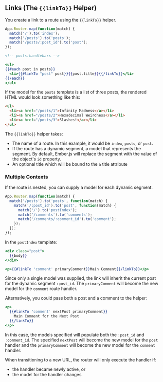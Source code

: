 ## Links (The `{{linkTo}}` Helper)

You create a link to a route using the `{{linkTo}}` helper.

```js
App.Router.map(function(match) {
  match('/').to('index');
  match('/posts').to('posts');
  match('/posts/:post_id').to('post');
});
```

```handlebars
<!-- posts.handlebars -->

<ul>
{{#each post in posts}}
  <li>{{#linkTo "post" post}}{{post.title}}{{/linkTo}}</li>
{{/each}}
</ul>
```

If the model for the `posts` template is a list of three posts, the
rendered HTML would look something like this:

```html
<ul>
  <li><a href="/posts/1">Infinity Madness</a></li>
  <li><a href="/posts/2">Hexadecimal Weirdness</a></li>
  <li><a href="/posts/3">Slashes!</a></li>
</ul>
```

The `{{linkTo}}` helper takes:

* The name of a route. In this example, it would be `index`, `posts`, or
  `post`.
* If the route has a dynamic segment, a model that represents the
  segment. By default, Ember.js will replace the segment with the
  value of the object's `id` property.
* An optional title which will be bound to the `a` title attribute

### Multiple Contexts

If the route is nested, you can supply a model for each dynamic
segment.

```js
App.Router.map(function(match) {
  match('/posts').to('posts', function(match) {
    match('/:post_id').to('post', function(match) {
      match('/').to('postIndex');
      match('/comments').to('comments');
      match('/comments/:comment_id').to('comment');
    });
  });
});
```

In the `postIndex` template:

```handlebars
<div class="post">
  {{body}}
</div>

<p>{{#linkTo 'comment' primaryComment}}Main Comment{{/linkTo}}</p>
```

Since only a single model was supplied, the link will inherit the
current post for the dynamic segment `:post_id`. The `primaryComment`
will become the new model for the `comment` route handler.

Alternatively, you could pass both a post and a comment to the helper:

```handlebars
<p>
  {{#linkTo 'comment' nextPost primaryComment}}
    Main Comment for the Next Post
  {{/linkTo}}
</p>
```

In this case, the models specified will populate both the `:post_id`
and `:comment_id`. The specified `nextPost` will become the new
model for the `post` handler and the `primaryComment` will become the
new model for the `comment` handler.

When transitioning to a new URL, the router will only execute the
handler if:

* the handler became newly active, or
* the model for the handler changes
